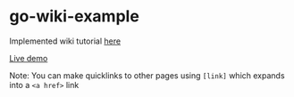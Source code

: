 # go-wiki-example

Implemented wiki tutorial [here](https://golang.org/doc/articles/wiki/)

[Live demo](http://wiki.preston.io)

Note: You can make quicklinks to other pages using `[link]` which expands into a `<a href>` link
